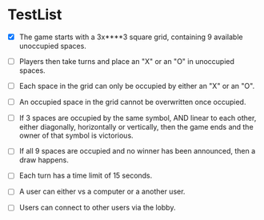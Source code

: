 # TestList

- [x] The game starts with a 3x****3 square grid, containing 9 available unoccupied spaces.
- [ ] Players then take turns and place an "X" or an "O" in unoccupied spaces.
- [ ] Each space in the grid can only be occupied by either an "X" or an "O".
- [ ] An occupied space in the grid cannot be overwritten once occupied.
- [ ] If 3 spaces are occupied by the same symbol, AND linear to each other, either diagonally, horizontally or vertically, then the game ends and the owner of that symbol is victorious.
- [ ] If all 9 spaces are occupied and no winner has been announced, then a draw happens.
- [ ] Each turn has a time limit of 15 seconds.
- [ ] A user can either vs a computer or a another user.
- [ ] Users can connect to other users via the lobby.

